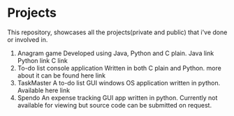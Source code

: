 # Projects
This repository, showcases all the projects(private and public) that i've done or involved in.
1. Anagram game
   Developed using Java, Python and C plain.
   Java link
   Python link
   C link
2. To-do list console application
   Written in both C plain and Python.
   more about it can be found here link
3. TaskMaster
   A to-do list GUI windows OS application written in python.
   Available here link
4. Spendo
   An expense tracking GUI app written in python.
   Currently not available for viewing but source code can be submitted on request.
